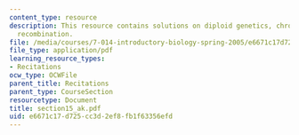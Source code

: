 ```yaml
---
content_type: resource
description: This resource contains solutions on diploid genetics, chromosomes and
  recombination.
file: /media/courses/7-014-introductory-biology-spring-2005/e6671c17d725cc3d2ef8fb1f63356efd_section15_ak.pdf
file_type: application/pdf
learning_resource_types:
- Recitations
ocw_type: OCWFile
parent_title: Recitations
parent_type: CourseSection
resourcetype: Document
title: section15_ak.pdf
uid: e6671c17-d725-cc3d-2ef8-fb1f63356efd
---
```

